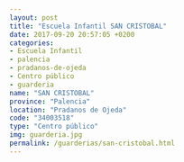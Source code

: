 ```yaml
---
layout: post
title: "Escuela Infantil SAN CRISTOBAL"
date: 2017-09-20 20:57:05 +0200
categories:
- Escuela Infantil
- palencia
- pradanos-de-ojeda
- Centro público
- guarderia
name: "SAN CRISTOBAL"
province: "Palencia"
location: "Pradanos de Ojeda"
code: "34003518"
type: "Centro público"
img: guarderia.jpg
permalink: /guarderias/san-cristobal.html
---
```

